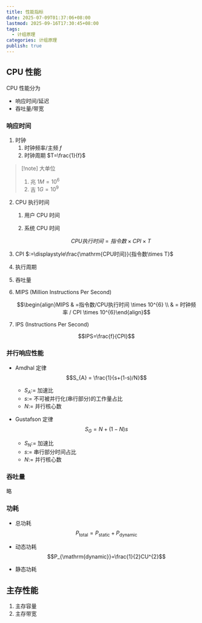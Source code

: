 ```yaml
---
title: 性能指标
date: 2025-07-09T01:37:06+08:00
lastmod: 2025-09-16T17:30:45+08:00
tags:
  - 计组原理
categories: 计组原理
publish: true
---
```


## CPU 性能

CPU 性能分为
- 响应时间/延迟
- 吞吐量/带宽

### 响应时间

1. 时钟
	1. 时钟频率/主频 $f$
	2. 时钟周期 $T=\frac{1}{f}$

>[!note] 大单位
>1. 兆 $1M=10^{6}$
>2. 吉 $1G=10^{9}$

2. CPU 执行时间
	1. 用户 CPU 时间
	2. 系统 CPU 时间

		$$CPU执行时间=指令数\times CPI\times T$$

3. CPI $:=\displaystyle\frac{\mathrm{CPU时间}}{指令数\times T}$
4. 执行周期
5. 吞吐量
6. MIPS (Million Instructions Per Second)

	$$\begin{align}MIPS & =指令数/CPU执行时间 \times 10^{6} \\  & = 时钟频率 / CPI \times 10^{6}\end{align}$$

7. IPS (Instructions Per Second)

	$$IPS=\frac{f}{CPI}$$

### 并行响应性能

- Amdhal 定律 $$S_{A} = \frac{1}{s+(1-s)/N}$$

	- $S_{A} :=$ 加速比
	- $s :=$ 不可被并行化(串行部分)的工作量占比
	- $N :=$ 并行核心数

- Gustafson 定律 $$S_{G}=N+(1-N)s$$

	- $S_{N} :=$ 加速比
	- $s :=$ 串行部分时间占比
	- $N :=$ 并行核心数

### 吞吐量

略

### 功耗

- 总功耗 $$P_{\mathrm{total}} = P_{\mathrm{static}} + P_{\mathrm{dynamic}}$$

- 动态功耗 $$P_{\mathrm{dynamic}}=\frac{1}{2}CU^{2}$$

- 静态功耗

## 主存性能

1. 主存容量
2. 主存带宽